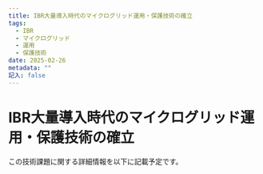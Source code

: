 ```yaml
---
title: IBR大量導入時代のマイクログリッド運用・保護技術の確立
tags:
  - IBR
  - マイクログリッド
  - 運用
  - 保護技術
date: 2025-02-26
metadata: ""
記入: false
---
```


# IBR大量導入時代のマイクログリッド運用・保護技術の確立

この技術課題に関する詳細情報を以下に記載予定です。
